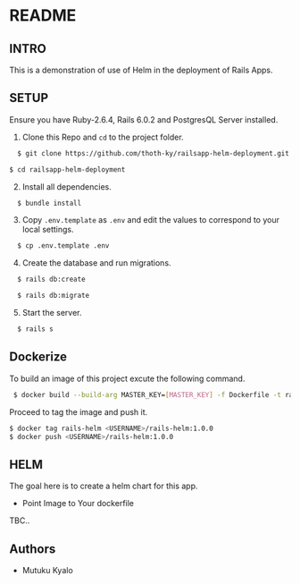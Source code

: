 # README

## INTRO

This is a demonstration of use of Helm in the deployment of Rails Apps.

## SETUP

Ensure you have Ruby-2.6.4,  Rails 6.0.2 and PostgresQL Server installed.

  01. Clone this Repo and `cd` to the project folder.

  ```bash
    $ git clone https://github.com/thoth-ky/railsapp-helm-deployment.git
  ```

  ```bash
  $ cd railsapp-helm-deployment
  ```

  2. Install all dependencies.

  ```bash
    $ bundle install
  ```

  3. Copy `.env.template` as `.env` and edit the values to correspond to your local settings.

  ```bash
    $ cp .env.template .env
  ```

  4. Create the database and run migrations.

  ```bash
    $ rails db:create
  ```

  ```bash
    $ rails db:migrate
  ```

  5. Start the server.

  ```bash
    $ rails s
  ```

## Dockerize

To build an image of this project excute the following command.
 ```bash
  $ docker build --build-arg MASTER_KEY=[MASTER_KEY] -f Dockerfile -t rails-helm .
 ```

Proceed to tag the image and push it.
```bash
$ docker tag rails-helm <USERNAME>/rails-helm:1.0.0
$ docker push <USERNAME>/rails-helm:1.0.0
```

## HELM

The goal here is to create a helm chart for this app.
- Point Image to Your dockerfile

TBC..

## Authors

- Mutuku Kyalo
